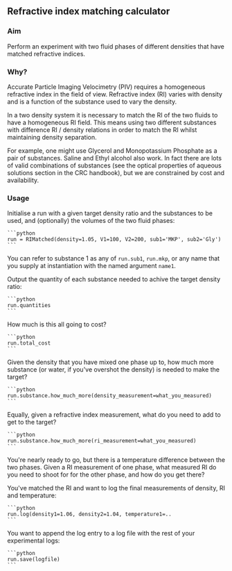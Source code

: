 Refractive index matching calculator
------------------------------------

### Aim ###

Perform an experiment with two fluid phases of different densities
that have matched refractive indices.

### Why? ###

Accurate Particle Imaging Velocimetry (PIV) requires a homogeneous
refractive index in the field of view. Refractive index (RI) varies
with density and is a function of the substance used to vary the
density.

In a two density system it is necessary to match the RI of the two
fluids to have a homogeneous RI field. This means using two different
substances with difference RI / density relations in order to match
the RI whilst maintaining density separation.

For example, one might use Glycerol and Monopotassium Phosphate as a
pair of substances. Saline and Ethyl alcohol also work. In fact
there are lots of valid combinations of substances (see the optical
properties of aqueous solutions section in the CRC handbook), but we
are constrained by cost and availability.

### Usage ###

Initialise a run with a given target density ratio and the
substances to be used, and (optionally) the volumes of the two fluid
phases:

    ```python
    run = RIMatched(density=1.05, V1=100, V2=200, sub1='MKP', sub2='Gly')
    ```

You can refer to substance 1 as any of `run.sub1`, `run.mkp`, or any
name that you supply at instantiation with the named argument
`name1`.

Output the quantity of each substance needed to achive the target
density ratio:

    ```python
    run.quantities
    ```

How much is this all going to cost?

    ```python
    run.total_cost
    ```

Given the density that you have mixed one phase up to, how much more
substance (or water, if you've overshot the density) is needed to
make the target?

    ```python
    run.substance.how_much_more(density_measurement=what_you_measured)
    ```

Equally, given a refractive index measurement, what do you need to
add to get to the target?

    ```python
    run.substance.how_much_more(ri_measurement=what_you_measured)
    ```


You're nearly ready to go, but there is a temperature difference
between the two phases. Given a RI measurement of one phase, what
measured RI do you need to shoot for for the other phase, and how do
you get there?


You've matched the RI and want to log the final measurements of
density, RI and temperature:

    ```python
    run.log(density1=1.06, density2=1.04, temperature1=.. 
    ```

You want to append the log entry to a log file with the rest of your
experimental logs:

    ```python
    run.save(logfile)
    ```
